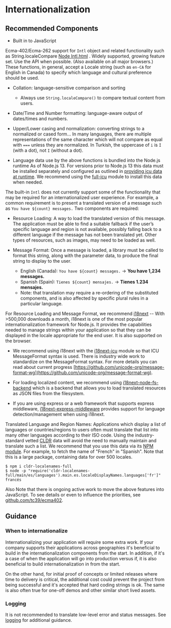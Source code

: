 # Internationalization

## Recommended Components

- Built in to JavaScript

Ecma-402/Ecma-262 support for `Intl` object and related functionality such as String.localeCompare [Node Intl.html](https://github.com/nodejs/node/blob/master/doc/api/intl.md) . Widely supported, growing feature set. Use the API when possible. (Also available on all major browsers.) These functions, in general, accept a Locale string (such as `en-CA` for English in Canada) to specify which language and cultural preference should be used.

- Collation: language-sensitive comparison and sorting
  - Always use `String.localeCompare()` to compare textual content from users.
- Date/Time and Number formatting: language-aware output of dates/times and numbers.

- Upper/Lower casing and normalization: converting strings to a normalized or cased form… In many languages, there are multiple representations of the same character which will not compare as equal with `===` unless they are normalized. In Turkish, the uppercase of `i` is `İ` (with a dot), not `I` (without a dot).

* Language data use by the above functions is bundled into the Node.js runtime As of Node.js 13. For versions prior to Node.js 13
  this data must be installed separately and configured as outlined in [providing icu data at runtime](https://github.com/nodejs/node/blob/master/doc/api/intl.md#providing-icu-data-at-runtime). We recommend using the [full-icu](https://www.npmjs.com/package/full-icu) module to install this data when needed.

The built-in `Intl` does not currently support some of the functionality that may be required for an internationalized user experience. For example, a common requirement is to present a translated version of a message such as `You have ${count} messages.` Two components are required:

- Resource Loading: A way to load the translated version of this message. The application must be able to find a suitable fallback if the user’s specific language and region is not available, possibly falling back to a different language if the message has not been translated yet. Other types of resources, such as images, may need to be loaded as well.

- Message Format: Once a message is loaded, a library must be called to format this string, along with the parameter data, to produce the final string to display to the user.
  - English (Canada): `You have ${count} messages.` -> **You have 1,234 messages.**
  - Spanish (Spain): `Tienes ${count} mensajes.` -> **Tienes 1.234 mensajes.**
  - Note: that translation may require a re-ordering of the substituted components, and is also affected by specific plural rules in a particular language.

For Resource Loading and Message Format, we recommend [i18next](https://www.i18next.com/) -- With >500,000 downloads a month, i18next is one of the most popular internationalization framework for Node.js.
It provides the capabilities needed to manage strings within your application so that they can be
displayed in the locale appropriate for the end user. It is also supported on the browser.

- We recommend using i18next with the [i18next-icu](https://www.npmjs.com/package/i18next-icu) module so that ICU MessageFormat syntax is used. There is industry wide work to standardize on the MessageFormat syntax. For more details you can read about current progress [https://github.com/unicode-org/message-format-wg](https://github.com/unicode-org/message-format-wg).

- For loading localized content, we recommend using [i18next-node-fs-backend](https://www.npmjs.com/package/i18next-node-fs-backend) which is a backend that allows you to load translated resources as JSON files from the filesystem.

- If you are using express or a web framework that supports express middleware, [i18next-express-middleware](https://github.com/i18next/i18next-express-middleware)
  provides support for language detection/management when using i18next.

Translated Language and Region Names: Applications which display a list of languages or countries/regions to users often must translate that list into many other languages according to their ISO code. Using the industry-standard vetted [CLDR](https://unicode.org/cldr) data will avoid the need to manually maintain and translate such a list. We recommend that you use this data via its [NPM module](https://npmjs.com/package/cldr-localenames-full). For example, to fetch the name of "French" in "Spanish". Note that this is a large package, containing data for over 500 locales.

```shell
$ npm i cldr-localenames-full
$ node -p "require('cldr-localenames-full/main/es/languages').main.es.localeDisplayNames.languages['fr']"
francés
```

Also Note that there is ongoing active work to move the above features into JavaScript. To see details or even to influence the priorities, see [github.com/tc39/ecma402](https://github.com/tc39/proposals/blob/master/ecma402/README.md#active-proposals).

## Guidance

### When to internationalize

Internationalizing your application will require some extra work. If your company supports their applications across geographies it's beneficial
to build in the internationalization components from the start. In addition, if it's a case of when the application will go into production
versus if, it is also beneficial to build internationalization in from the start.

On the other hand, for initial proof of concepts or limited releases where time to delivery is critical, the additional cost could prevent the project
from being successful and it's accepted that hard coding strings is ok. The same is also often true for one-off demos and other
similar short lived assets.

### Logging

It is not recommended to translate low-level error and status messages.
See [logging](./logging.md) for additional guidance.

